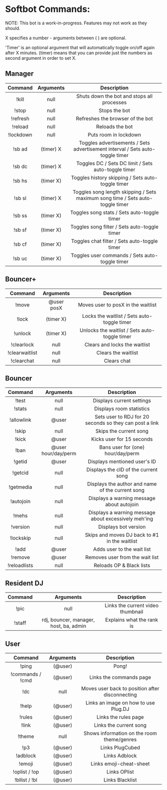 Softbot Commands:
=========

NOTE: This bot is a work-in-progress. Features may not work as they should.

X specifies a number - arguments between ( ) are optional.

'Timer' is an optional argument that will automatically toggle on/off again after X minutes. (timer) means that you can provide just the numbers as second argument in order to set X.


Manager
-------

|Command | Arguments |  Description |
|:------:|:---------:|:--------------------------------------:|
|!kill | null | Shuts down the bot and stops all processes |
|!stop | null | Stops the bot |
|!refresh| null | Refreshes the browser of the bot |
|!reload | null | Reloads the bot |
|!lockdown | null | Puts room in lockdown |
|!sb ad| (timer) X | Toggles advertisements / Sets advertisement interval / Sets auto-toggle timer |
|!sb dc | (timer) X | Toggles DC / Sets DC limit / Sets auto-toggle timer |
|!sb hs | (timer X) | Toggles history skipping / Sets auto-toggle timer |
|!sb sl | (timer) X | Toggles song length skipping / Sets maximum song time / Sets auto-toggle timer |
|!sb ss | (timer X) | Toggles song stats / Sets auto-toggle timer |
|!sb sf | (timer X) | Toggles song filter / Sets auto-toggle timer |
|!sb cf | (timer X) | Toggles chat filter / Sets auto-toggle timer |
|!sb uc | (timer X) | Toggles user commands / Sets auto-toggle timer |


Bouncer+
--------

|Command | Arguments |  Description |
|:------:|:---------:|:--------------------------------------:|
|!move | @user posX | Moves user to posX in the waitlist |
|!lock | (timer X) | Locks the waitlist / Sets auto-toggle timer |
|!unlock | (timer X) | Unlocks the waitlist / Sets auto-toggle timer |
|!clearlock | null | Clears and locks the waitlist |
|!clearwaitlist | null | Clears the waitlist |
|!clearchat | null | Clears chat |


Bouncer
-------

|Command | Arguments |  Description |
|:------:|:---------:|:--------------------------------------:|
|!test | null | Displays current settings |
|!stats | null | Displays room statistics |
|!allowlink | @user | Sets user to RDJ for 20 seconds so they can post a link |
|!skip | null | Skips the current song |
|!kick | @user | Kicks user for 15 seconds |
|!ban | @user hour/day/perm | Bans user for (one) hour/day/perm |
|!getid | @user | Displays mentioned user's ID |
|!getcid | null | Displays the cID of the current song |
|!getmedia | null | Displays the author and name of the current song |
|!autojoin | null | Displays a warning message about autojoin |
|!mehs | null | Displays a warning message about excessively meh'ing |
|!version | null | Displays bot version |
|!lockskip | null | Skips and moves DJ back to #1 in the waitlist |
|!add | @user | Adds user to the wait list |
|!remove | @user | Removes user from the wait list |
|!reloadlists | null | Reloads OP & Black lists |


Resident DJ
-----------

|Command | Arguments |  Description |
|:------:|:---------:|:--------------------------------------:|
|!pic | null | Links the current video thumbnail |
|!staff | rdj, bouncer, manager, host, ba, admin | Explains what the rank is |


User
----

|Command | Arguments |  Description |
|:------:|:---------:|:--------------------------------------:|
|!ping | (@user) | Pong! |
|!commands / !cmd | (@user) | Links the commands page |
|!dc | null | Moves user back to position after disconnecting |
|!help | (@user) | Links an image on how to use Plug.DJ |
|!rules | (@user) | Links the rules page |
|!link | (@user) | Links the current song |
|!theme | null | Shows information on the room theme/genres |
|!p3 | (@user) | Links PlugCubed |
|!adblock | (@user) | Links Adblock |
|!emoji | (@user) | Links emoji-cheat-sheet |
|!oplist / !op | (@user) | Links OPlist |
|!bllist / !bl | (@user) | Links Blacklist |
